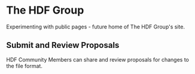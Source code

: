# The HDF Group
Experimenting with public pages - future home of The HDF Group's site.
## Submit and Review Proposals
HDF Community Members can share and review proposals for changes to the file format. 
